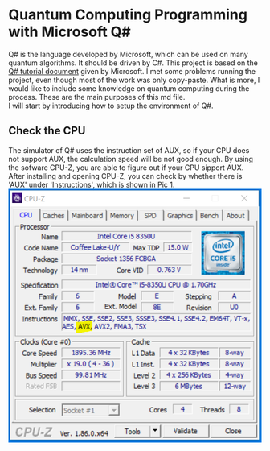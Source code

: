 # Quantum Computing Programming with Microsoft Q#
Q# is the language developed by Microsoft, which can be used on many quantum algorithms. It should be driven by C#. This project is based on the [Q# tutorial document](https://docs.microsoft.com/en-us/quantum/quantum-writeaquantumprogram?view=qsharp-preview&tabs=tabid-vs2017) given by Microsoft. I met some problems running the project, even though most of the work was only copy-paste. What is more, I would like to include some knowledge on quantum computing during the process. These are the main purposes of this md file.</br>
I will start by introducing how to setup the environment of Q#.
## Check the CPU
The simulator of Q# uses the instruction set of AUX, so if your CPU does not support AUX, the calculation speed will be not good enough. By using the sofware CPU-Z, you are able to figure out if your CPU sipport AUX. </br>
After installing and opening CPU-Z, you can check by whether there is 'AUX' under 'Instructions', which is shown in Pic 1.</br>
![image](https://github.com/yangjy0826/Microsoft-Q-/blob/master/img/CPU.PNG)
